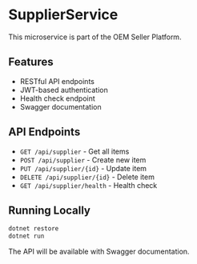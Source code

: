 # SupplierService

This microservice is part of the OEM Seller Platform.

## Features

- RESTful API endpoints
- JWT-based authentication
- Health check endpoint
- Swagger documentation

## API Endpoints

- `GET /api/supplier` - Get all items
- `POST /api/supplier` - Create new item
- `PUT /api/supplier/{id}` - Update item
- `DELETE /api/supplier/{id}` - Delete item
- `GET /api/supplier/health` - Health check

## Running Locally

```bash
dotnet restore
dotnet run
```

The API will be available with Swagger documentation.
